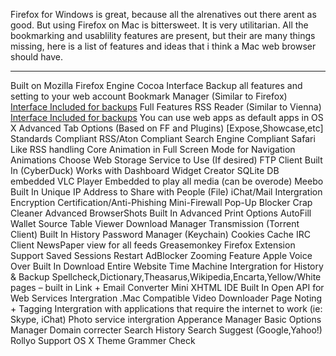 Firefox for Windows is great, because all the alrenatives out there arent as good. But using Firefox on Mac is bittersweet. It is very utilitarian. All the bookmarking and usablility features are present, but their are many things missing, here is a list of features and ideas that i think a Mac web browser should have.


---


Built on Mozilla Firefox Engine
Cocoa Interface
Backup all features and setting to your web account
Bookmark Manager (Similar to Firefox) [Interface Included for backups](Web.md)
Full Features RSS Reader (Similar to Vienna) [Interface Included for backups](Web.md)
You can use web apps as default apps in OS X
Advanced Tab Options (Based on FF and Plugins) [Expose,Showcase,etc]
Standards Compliant
RSS/Aton Compliant
Search Engine Compliant
Safari Like RSS handling
Core Animation in Full Screen Mode for Navigation Animations
Choose Web Storage Service to Use (If desired)
FTP Client Built In (CyberDuck)
Works with Dashboard Widget Creator
SQLite DB embedded
VLC Player Embedded to play all media (can be overode)
Meebo Built In
Unique IP Address to Share with People (File)
iChat/Mail Intergration
Encryption
Certification/Anti-Phishing
Mini-Firewall
Pop-Up Blocker
Crap Cleaner
Advanced BrowserShots Built In
Advanced Print Options
AutoFill
Wallet
Source Table Viewer
Download Manager
Transmission (Torrent Client) Built In
History
Password Manager (Keychain)
Cookies
Cache
IRC Client
NewsPaper view for all feeds
Greasemonkey
Firefox Extension Support
Saved Sessions
Restart
AdBlocker
Zooming Feature
Apple Voice Over Built In
Download Entire Website
Time Machine Intergration for History & Backup
Spellcheck,Dictionary,Theasarus,Wikipedia,Encarta,Yellow/White pages – built in
Link + Email Converter
Mini XHTML IDE Built In
Open API for Web Services Intergration
.Mac Compatible
Video Downloader
Page Noting + Tagging
Intergration with applications that require the internet to work (ie: Skype, iChat)
Photo service intergration
Apperance Manager
Basic Options Manager
Domain correcter
Search History
Search Suggest (Google,Yahoo!)
Rollyo Support
OS X Theme
Grammer Check